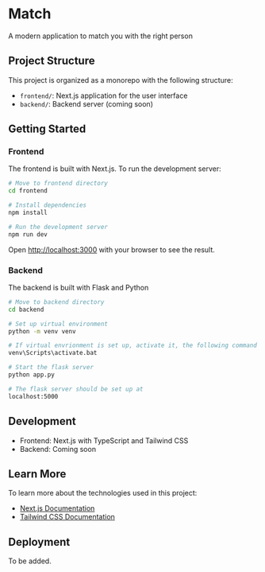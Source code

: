 # Match

A modern application to match you with the right person

## Project Structure

This project is organized as a monorepo with the following structure:

- `frontend/`: Next.js application for the user interface
- `backend/`: Backend server (coming soon)

## Getting Started

### Frontend

The frontend is built with Next.js. To run the development server:

```bash
# Move to frontend directory
cd frontend

# Install dependencies
npm install

# Run the development server
npm run dev
```

Open [http://localhost:3000](http://localhost:3000) with your browser to see the result.

### Backend

The backend is built with Flask and Python

```bash
# Move to backend directory
cd backend

# Set up virtual environment
python -m venv venv

# If virtual envrionment is set up, activate it, the following command is for windows
venv\Scripts\activate.bat

# Start the flask server
python app.py

# The flask server should be set up at
localhost:5000
```

## Development

- Frontend: Next.js with TypeScript and Tailwind CSS
- Backend: Coming soon

## Learn More

To learn more about the technologies used in this project:

- [Next.js Documentation](https://nextjs.org/docs)
- [Tailwind CSS Documentation](https://tailwindcss.com/docs)

## Deployment

To be added.
